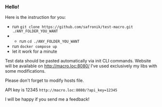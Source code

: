### Hello!

Here is the instruction for you:
- run ``git clone https://github.com/safronik/test-macro.git ./ANY_FOLDER_YOU_WANT``
- - run ``cd ./ANY_FOLDER_YOU_WANT``
- run ``docker compose up``
- let it work for a minute

Test data should be pasted automatically via init CLI commands. Website will be available on http://macro.loc:8080/
I've used exclusively my libs with some modifications.

Please don't forget to modify hosts file.

API key is 12345 ``http://macro.loc:8080/?api_key=12345``

I will be happy if you send me a feedback!
